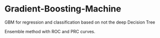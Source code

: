 # Gradient-Boosting-Machine
GBM for regression and classification based on not the deep Decision Tree

Ensemble method with ROC and PRC curves.
